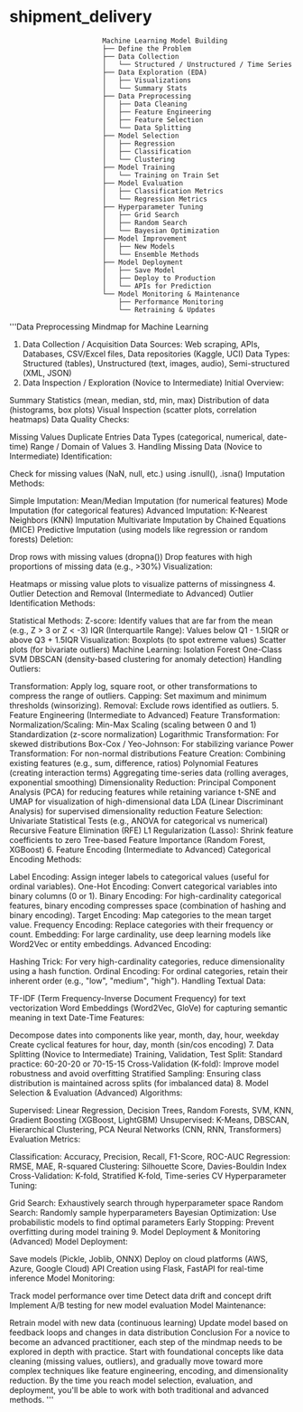 # shipment_delivery

                           Machine Learning Model Building
                           ├── Define the Problem
                           ├── Data Collection
                           │   └── Structured / Unstructured / Time Series
                           ├── Data Exploration (EDA)
                           │   ├── Visualizations
                           │   └── Summary Stats
                           ├── Data Preprocessing
                           │   ├── Data Cleaning
                           │   ├── Feature Engineering
                           │   ├── Feature Selection
                           │   └── Data Splitting
                           ├── Model Selection
                           │   ├── Regression
                           │   ├── Classification
                           │   └── Clustering
                           ├── Model Training
                           │   └── Training on Train Set
                           ├── Model Evaluation
                           │   ├── Classification Metrics
                           │   └── Regression Metrics
                           ├── Hyperparameter Tuning
                           │   ├── Grid Search
                           │   ├── Random Search
                           │   └── Bayesian Optimization
                           ├── Model Improvement
                           │   ├── New Models
                           │   └── Ensemble Methods
                           ├── Model Deployment
                           │   ├── Save Model
                           │   ├── Deploy to Production
                           │   └── APIs for Prediction
                           └── Model Monitoring & Maintenance
                               ├── Performance Monitoring
                               └── Retraining & Updates

'''Data Preprocessing Mindmap for Machine Learning
1. Data Collection / Acquisition
Data Sources: Web scraping, APIs, Databases, CSV/Excel files, Data repositories (Kaggle, UCI)
Data Types: Structured (tables), Unstructured (text, images, audio), Semi-structured (XML, JSON)
2. Data Inspection / Exploration (Novice to Intermediate)
Initial Overview:

Summary Statistics (mean, median, std, min, max)
Distribution of data (histograms, box plots)
Visual Inspection (scatter plots, correlation heatmaps)
Data Quality Checks:

Missing Values
Duplicate Entries
Data Types (categorical, numerical, date-time)
Range / Domain of Values
3. Handling Missing Data (Novice to Intermediate)
Identification:

Check for missing values (NaN, null, etc.) using .isnull(), .isna()
Imputation Methods:

Simple Imputation:
Mean/Median Imputation (for numerical features)
Mode Imputation (for categorical features)
Advanced Imputation:
K-Nearest Neighbors (KNN) Imputation
Multivariate Imputation by Chained Equations (MICE)
Predictive Imputation (using models like regression or random forests)
Deletion:

Drop rows with missing values (dropna())
Drop features with high proportions of missing data (e.g., >30%)
Visualization:

Heatmaps or missing value plots to visualize patterns of missingness
4. Outlier Detection and Removal (Intermediate to Advanced)
Outlier Identification Methods:

Statistical Methods:
Z-score: Identify values that are far from the mean (e.g., Z > 3 or Z < -3)
IQR (Interquartile Range): Values below Q1 - 1.5IQR or above Q3 + 1.5IQR
Visualization:
Boxplots (to spot extreme values)
Scatter plots (for bivariate outliers)
Machine Learning:
Isolation Forest
One-Class SVM
DBSCAN (density-based clustering for anomaly detection)
Handling Outliers:

Transformation: Apply log, square root, or other transformations to compress the range of outliers.
Capping: Set maximum and minimum thresholds (winsorizing).
Removal: Exclude rows identified as outliers.
5. Feature Engineering (Intermediate to Advanced)
Feature Transformation:
Normalization/Scaling:
Min-Max Scaling (scaling between 0 and 1)
Standardization (z-score normalization)
Logarithmic Transformation: For skewed distributions
Box-Cox / Yeo-Johnson: For stabilizing variance
Power Transformation: For non-normal distributions
Feature Creation:
Combining existing features (e.g., sum, difference, ratios)
Polynomial Features (creating interaction terms)
Aggregating time-series data (rolling averages, exponential smoothing)
Dimensionality Reduction:
Principal Component Analysis (PCA) for reducing features while retaining variance
t-SNE and UMAP for visualization of high-dimensional data
LDA (Linear Discriminant Analysis) for supervised dimensionality reduction
Feature Selection:
Univariate Statistical Tests (e.g., ANOVA for categorical vs numerical)
Recursive Feature Elimination (RFE)
L1 Regularization (Lasso): Shrink feature coefficients to zero
Tree-based Feature Importance (Random Forest, XGBoost)
6. Feature Encoding (Intermediate to Advanced)
Categorical Encoding Methods:

Label Encoding: Assign integer labels to categorical values (useful for ordinal variables).
One-Hot Encoding: Convert categorical variables into binary columns (0 or 1).
Binary Encoding: For high-cardinality categorical features, binary encoding compresses space (combination of hashing and binary encoding).
Target Encoding: Map categories to the mean target value.
Frequency Encoding: Replace categories with their frequency or count.
Embedding: For large cardinality, use deep learning models like Word2Vec or entity embeddings.
Advanced Encoding:

Hashing Trick: For very high-cardinality categories, reduce dimensionality using a hash function.
Ordinal Encoding: For ordinal categories, retain their inherent order (e.g., "low", "medium", "high").
Handling Textual Data:

TF-IDF (Term Frequency-Inverse Document Frequency) for text vectorization
Word Embeddings (Word2Vec, GloVe) for capturing semantic meaning in text
Date-Time Features:

Decompose dates into components like year, month, day, hour, weekday
Create cyclical features for hour, day, month (sin/cos encoding)
7. Data Splitting (Novice to Intermediate)
Training, Validation, Test Split:
Standard practice: 60-20-20 or 70-15-15
Cross-Validation (K-fold): Improve model robustness and avoid overfitting
Stratified Sampling: Ensuring class distribution is maintained across splits (for imbalanced data)
8. Model Selection & Evaluation (Advanced)
Algorithms:

Supervised: Linear Regression, Decision Trees, Random Forests, SVM, KNN, Gradient Boosting (XGBoost, LightGBM)
Unsupervised: K-Means, DBSCAN, Hierarchical Clustering, PCA
Neural Networks (CNN, RNN, Transformers)
Evaluation Metrics:

Classification: Accuracy, Precision, Recall, F1-Score, ROC-AUC
Regression: RMSE, MAE, R-squared
Clustering: Silhouette Score, Davies-Bouldin Index
Cross-Validation: K-fold, Stratified K-fold, Time-series CV
Hyperparameter Tuning:

Grid Search: Exhaustively search through hyperparameter space
Random Search: Randomly sample hyperparameters
Bayesian Optimization: Use probabilistic models to find optimal parameters
Early Stopping: Prevent overfitting during model training
9. Model Deployment & Monitoring (Advanced)
Model Deployment:

Save models (Pickle, Joblib, ONNX)
Deploy on cloud platforms (AWS, Azure, Google Cloud)
API Creation using Flask, FastAPI for real-time inference
Model Monitoring:

Track model performance over time
Detect data drift and concept drift
Implement A/B testing for new model evaluation
Model Maintenance:

Retrain model with new data (continuous learning)
Update model based on feedback loops and changes in data distribution
Conclusion
For a novice to become an advanced practitioner, each step of the mindmap needs to be explored in depth with practice. Start with foundational concepts like data cleaning (missing values, outliers), and gradually move toward more complex techniques like feature engineering, encoding, and dimensionality reduction. By the time you reach model selection, evaluation, and deployment, you'll be able to work with both traditional and advanced methods.
'''
